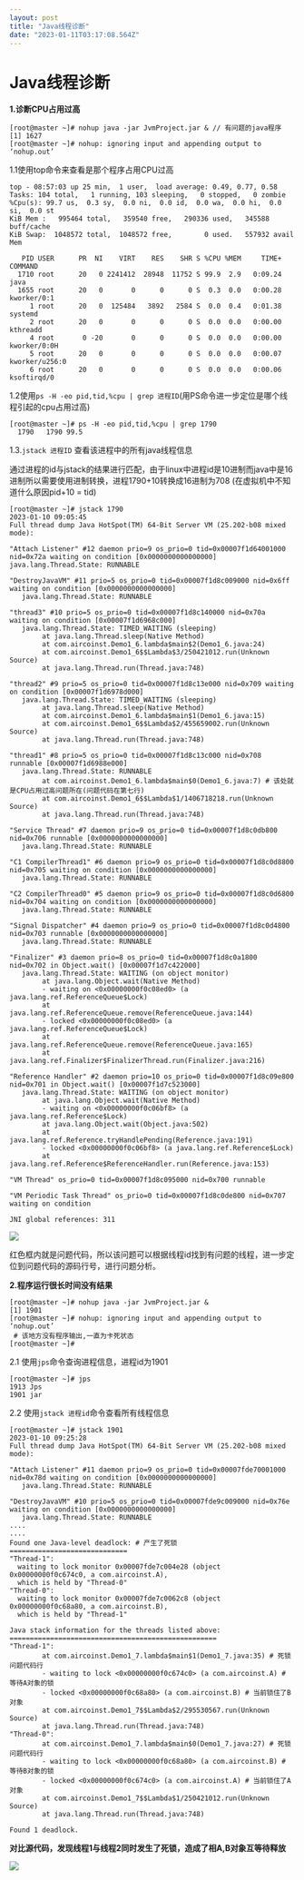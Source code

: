 ```yaml
---
layout: post
title: "Java线程诊断"
date: "2023-01-11T03:17:08.564Z"
---
```

Java线程诊断
========

**1.诊断CPU占用过高**

    [root@master ~]# nohup java -jar JvmProject.jar & // 有问题的java程序
    [1] 1627
    [root@master ~]# nohup: ignoring input and appending output to ‘nohup.out’
    

1.1使用top命令来查看是那个程序占用CPU过高

    top - 08:57:03 up 25 min,  1 user,  load average: 0.49, 0.77, 0.58
    Tasks: 104 total,   1 running, 103 sleeping,   0 stopped,   0 zombie
    %Cpu(s): 99.7 us,  0.3 sy,  0.0 ni,  0.0 id,  0.0 wa,  0.0 hi,  0.0 si,  0.0 st
    KiB Mem :   995464 total,   359540 free,   290336 used,   345588 buff/cache
    KiB Swap:  1048572 total,  1048572 free,        0 used.   557932 avail Mem
    
       PID USER      PR  NI    VIRT    RES    SHR S %CPU %MEM     TIME+ COMMAND
      1710 root      20   0 2241412  28948  11752 S 99.9  2.9   0:09.24 java
      1655 root      20   0       0      0      0 S  0.3  0.0   0:00.28 kworker/0:1
         1 root      20   0  125484   3892   2584 S  0.0  0.4   0:01.38 systemd
         2 root      20   0       0      0      0 S  0.0  0.0   0:00.00 kthreadd
         4 root       0 -20       0      0      0 S  0.0  0.0   0:00.00 kworker/0:0H
         5 root      20   0       0      0      0 S  0.0  0.0   0:00.07 kworker/u256:0
         6 root      20   0       0      0      0 S  0.0  0.0   0:00.06 ksoftirqd/0
    

1.2使用`ps -H -eo pid,tid,%cpu | grep 进程ID`(用PS命令进一步定位是哪个线程引起的cpu占用过高)

    [root@master ~]# ps -H -eo pid,tid,%cpu | grep 1790
      1790   1790 99.5
    

1.3.`jstack 进程ID` 查看该进程中的所有java线程信息

​ 通过进程的id与jstack的结果进行匹配，由于linux中进程id是10进制而java中是16进制所以需要使用进制转换，进程1790+10转换成16进制为708 (在虚拟机中不知道什么原因pid+10 = tid)

    [root@master ~]# jstack 1790
    2023-01-10 09:05:45
    Full thread dump Java HotSpot(TM) 64-Bit Server VM (25.202-b08 mixed mode):
    
    "Attach Listener" #12 daemon prio=9 os_prio=0 tid=0x00007f1d64001000 nid=0x72a waiting on condition [0x0000000000000000]   java.lang.Thread.State: RUNNABLE
    
    "DestroyJavaVM" #11 prio=5 os_prio=0 tid=0x00007f1d8c009000 nid=0x6ff waiting on condition [0x0000000000000000]
       java.lang.Thread.State: RUNNABLE
    
    "thread3" #10 prio=5 os_prio=0 tid=0x00007f1d8c140000 nid=0x70a waiting on condition [0x00007f1d6968c000]
       java.lang.Thread.State: TIMED_WAITING (sleeping)
            at java.lang.Thread.sleep(Native Method)
            at com.aircoinst.Demo1_6.lambda$main$2(Demo1_6.java:24)
            at com.aircoinst.Demo1_6$$Lambda$3/250421012.run(Unknown Source)
            at java.lang.Thread.run(Thread.java:748)
    
    "thread2" #9 prio=5 os_prio=0 tid=0x00007f1d8c13e000 nid=0x709 waiting on condition [0x00007f1d6978d000]
       java.lang.Thread.State: TIMED_WAITING (sleeping)
            at java.lang.Thread.sleep(Native Method)
            at com.aircoinst.Demo1_6.lambda$main$1(Demo1_6.java:15)
            at com.aircoinst.Demo1_6$$Lambda$2/455659002.run(Unknown Source)
            at java.lang.Thread.run(Thread.java:748)
    
    "thread1" #8 prio=5 os_prio=0 tid=0x00007f1d8c13c000 nid=0x708 runnable [0x00007f1d6988e000]
       java.lang.Thread.State: RUNNABLE
            at com.aircoinst.Demo1_6.lambda$main$0(Demo1_6.java:7) # 该处就是CPU占用过高问题所在(问题代码在第七行)
            at com.aircoinst.Demo1_6$$Lambda$1/1406718218.run(Unknown Source)
            at java.lang.Thread.run(Thread.java:748)
    
    "Service Thread" #7 daemon prio=9 os_prio=0 tid=0x00007f1d8c0db800 nid=0x706 runnable [0x0000000000000000]
       java.lang.Thread.State: RUNNABLE
    
    "C1 CompilerThread1" #6 daemon prio=9 os_prio=0 tid=0x00007f1d8c0d8800 nid=0x705 waiting on condition [0x0000000000000000]
       java.lang.Thread.State: RUNNABLE
    
    "C2 CompilerThread0" #5 daemon prio=9 os_prio=0 tid=0x00007f1d8c0d6800 nid=0x704 waiting on condition [0x0000000000000000]
       java.lang.Thread.State: RUNNABLE
    
    "Signal Dispatcher" #4 daemon prio=9 os_prio=0 tid=0x00007f1d8c0d4800 nid=0x703 runnable [0x0000000000000000]
       java.lang.Thread.State: RUNNABLE
    
    "Finalizer" #3 daemon prio=8 os_prio=0 tid=0x00007f1d8c0a1800 nid=0x702 in Object.wait() [0x00007f1d7c422000]
       java.lang.Thread.State: WAITING (on object monitor)
            at java.lang.Object.wait(Native Method)
            - waiting on <0x00000000f0c08ed0> (a java.lang.ref.ReferenceQueue$Lock)
            at java.lang.ref.ReferenceQueue.remove(ReferenceQueue.java:144)
            - locked <0x00000000f0c08ed0> (a java.lang.ref.ReferenceQueue$Lock)
            at java.lang.ref.ReferenceQueue.remove(ReferenceQueue.java:165)
            at java.lang.ref.Finalizer$FinalizerThread.run(Finalizer.java:216)
    
    "Reference Handler" #2 daemon prio=10 os_prio=0 tid=0x00007f1d8c09e800 nid=0x701 in Object.wait() [0x00007f1d7c523000]
       java.lang.Thread.State: WAITING (on object monitor)
            at java.lang.Object.wait(Native Method)
            - waiting on <0x00000000f0c06bf8> (a java.lang.ref.Reference$Lock)
            at java.lang.Object.wait(Object.java:502)
            at java.lang.ref.Reference.tryHandlePending(Reference.java:191)
            - locked <0x00000000f0c06bf8> (a java.lang.ref.Reference$Lock)
            at java.lang.ref.Reference$ReferenceHandler.run(Reference.java:153)
    
    "VM Thread" os_prio=0 tid=0x00007f1d8c095000 nid=0x700 runnable
    
    "VM Periodic Task Thread" os_prio=0 tid=0x00007f1d8c0de800 nid=0x707 waiting on condition
    
    JNI global references: 311
    

![](https://files.cnblogs.com/files/MineLSG/002.bmp)

​ 红色框内就是问题代码，所以该问题可以根据线程id找到有问题的线程，进一步定位到问题代码的源码行号，进行问题分析。

**2.程序运行很长时间没有结果**

    [root@master ~]# nohup java -jar JvmProject.jar &
    [1] 1901
    [root@master ~]# nohup: ignoring input and appending output to ‘nohup.out’
     # 该地方没有程序输出,一直为卡死状态
    [root@master ~]#
    

2.1 使用`jps`命令查询进程信息，进程id为1901

    [root@master ~]# jps
    1913 Jps
    1901 jar
    

2.2 使用`jstack 进程id`命令查看所有线程信息

    [root@master ~]# jstack 1901
    2023-01-10 09:25:28
    Full thread dump Java HotSpot(TM) 64-Bit Server VM (25.202-b08 mixed mode):
    
    "Attach Listener" #11 daemon prio=9 os_prio=0 tid=0x00007fde70001000 nid=0x78d waiting on condition [0x0000000000000000]
       java.lang.Thread.State: RUNNABLE
    
    "DestroyJavaVM" #10 prio=5 os_prio=0 tid=0x00007fde9c009000 nid=0x76e waiting on condition [0x0000000000000000]
       java.lang.Thread.State: RUNNABLE
    ....
    ....
    Found one Java-level deadlock: # 产生了死锁
    =============================
    "Thread-1":
      waiting to lock monitor 0x00007fde7c004e28 (object 0x00000000f0c674c0, a com.aircoinst.A),
      which is held by "Thread-0"
    "Thread-0":
      waiting to lock monitor 0x00007fde7c0062c8 (object 0x00000000f0c68a80, a com.aircoinst.B),
      which is held by "Thread-1"
    
    Java stack information for the threads listed above:
    ===================================================
    "Thread-1":
            at com.aircoinst.Demo1_7.lambda$main$1(Demo1_7.java:35) # 死锁问题代码行
            - waiting to lock <0x00000000f0c674c0> (a com.aircoinst.A) # 等待A对象的锁
            - locked <0x00000000f0c68a80> (a com.aircoinst.B) # 当前锁住了B对象
            at com.aircoinst.Demo1_7$$Lambda$2/295530567.run(Unknown Source)
            at java.lang.Thread.run(Thread.java:748)
    "Thread-0":
            at com.aircoinst.Demo1_7.lambda$main$0(Demo1_7.java:27) # 死锁问题代码行
            - waiting to lock <0x00000000f0c68a80> (a com.aircoinst.B) # 等待B对象的锁
            - locked <0x00000000f0c674c0> (a com.aircoinst.A) # 当前锁住了A对象
            at com.aircoinst.Demo1_7$$Lambda$1/250421012.run(Unknown Source)
            at java.lang.Thread.run(Thread.java:748)
    
    Found 1 deadlock.
    

**对比源代码，发现线程1与线程2同时发生了死锁，造成了相A,B对象互等待释放**

![](https://files.cnblogs.com/files/MineLSG/003.bmp)